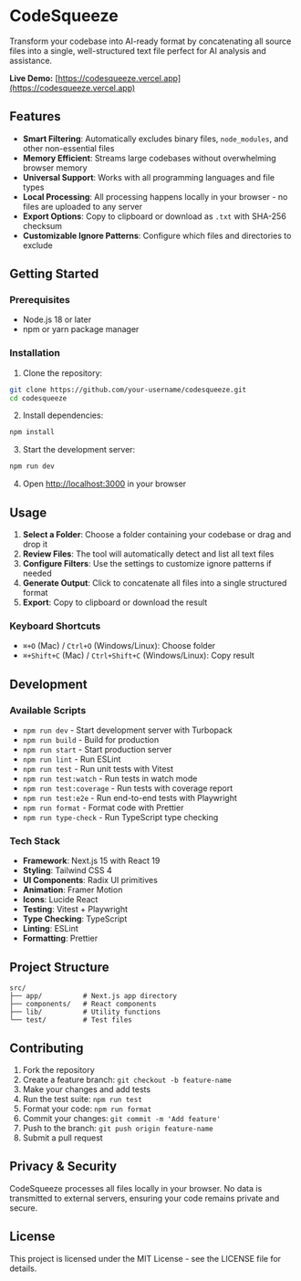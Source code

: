 # CodeSqueeze

Transform your codebase into AI-ready format by concatenating all source files into a single, well-structured text file perfect for AI analysis and assistance.

**Live Demo:** [https://codesqueeze.vercel.app](https://codesqueeze.vercel.app)

## Features

- **Smart Filtering**: Automatically excludes binary files, `node_modules`, and other non-essential files
- **Memory Efficient**: Streams large codebases without overwhelming browser memory
- **Universal Support**: Works with all programming languages and file types
- **Local Processing**: All processing happens locally in your browser - no files are uploaded to any server
- **Export Options**: Copy to clipboard or download as `.txt` with SHA-256 checksum
- **Customizable Ignore Patterns**: Configure which files and directories to exclude

## Getting Started

### Prerequisites

- Node.js 18 or later
- npm or yarn package manager

### Installation

1. Clone the repository:
```bash
git clone https://github.com/your-username/codesqueeze.git
cd codesqueeze
```

2. Install dependencies:
```bash
npm install
```

3. Start the development server:
```bash
npm run dev
```

4. Open [http://localhost:3000](http://localhost:3000) in your browser

## Usage

1. **Select a Folder**: Choose a folder containing your codebase or drag and drop it
2. **Review Files**: The tool will automatically detect and list all text files
3. **Configure Filters**: Use the settings to customize ignore patterns if needed
4. **Generate Output**: Click to concatenate all files into a single structured format
5. **Export**: Copy to clipboard or download the result

### Keyboard Shortcuts

- `⌘+O` (Mac) / `Ctrl+O` (Windows/Linux): Choose folder
- `⌘+Shift+C` (Mac) / `Ctrl+Shift+C` (Windows/Linux): Copy result

## Development

### Available Scripts

- `npm run dev` - Start development server with Turbopack
- `npm run build` - Build for production
- `npm run start` - Start production server
- `npm run lint` - Run ESLint
- `npm run test` - Run unit tests with Vitest
- `npm run test:watch` - Run tests in watch mode
- `npm run test:coverage` - Run tests with coverage report
- `npm run test:e2e` - Run end-to-end tests with Playwright
- `npm run format` - Format code with Prettier
- `npm run type-check` - Run TypeScript type checking

### Tech Stack

- **Framework**: Next.js 15 with React 19
- **Styling**: Tailwind CSS 4
- **UI Components**: Radix UI primitives
- **Animation**: Framer Motion
- **Icons**: Lucide React
- **Testing**: Vitest + Playwright
- **Type Checking**: TypeScript
- **Linting**: ESLint
- **Formatting**: Prettier

## Project Structure

```
src/
├── app/          # Next.js app directory
├── components/   # React components
├── lib/          # Utility functions
└── test/         # Test files
```

## Contributing

1. Fork the repository
2. Create a feature branch: `git checkout -b feature-name`
3. Make your changes and add tests
4. Run the test suite: `npm run test`
5. Format your code: `npm run format`
6. Commit your changes: `git commit -m 'Add feature'`
7. Push to the branch: `git push origin feature-name`
8. Submit a pull request

## Privacy & Security

CodeSqueeze processes all files locally in your browser. No data is transmitted to external servers, ensuring your code remains private and secure.

## License

This project is licensed under the MIT License - see the LICENSE file for details. 